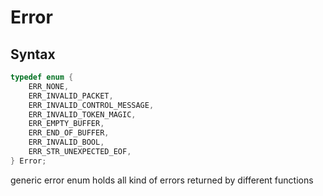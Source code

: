# Error

## Syntax

```C
typedef enum {
	ERR_NONE,
	ERR_INVALID_PACKET,
	ERR_INVALID_CONTROL_MESSAGE,
	ERR_INVALID_TOKEN_MAGIC,
	ERR_EMPTY_BUFFER,
	ERR_END_OF_BUFFER,
	ERR_INVALID_BOOL,
	ERR_STR_UNEXPECTED_EOF,
} Error;
```

generic error enum
holds all kind of errors returned
by different functions

